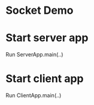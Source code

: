 # Socket Demo

# Start server app

Run ServerApp.main(..)

# Start client app

Run ClientApp.main(..)